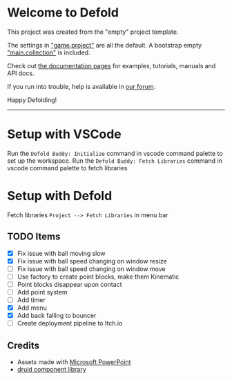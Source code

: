# Welcome to Defold

This project was created from the "empty" project template.

The settings in ["game.project"](defold://open?path=/game.project) are all the default. A bootstrap empty ["main.collection"](defold://open?path=/main/main.collection) is included.

Check out [the documentation pages](https://defold.com/learn) for examples, tutorials, manuals and API docs.

If you run into trouble, help is available in [our forum](https://forum.defold.com).

Happy Defolding!

---

# Setup with VSCode

Run the `Defold Buddy: Initialize` command in vscode command palette to set up the workspace.
Run the `Defold Buddy: Fetch Libraries` command in vscode command palette to fetch libraries

# Setup with Defold

Fetch libraries `Project --> Fetch Libraries` in menu bar

## TODO Items
- [x] Fix issue with ball moving slow
- [x] Fix issue with ball speed changing on window resize
- [ ] Fix issue with ball speed changing on window move
- [ ] Use factory to create point blocks, make them Kinematic
- [ ] Point blocks disappear upon contact
- [ ] Add point system
- [ ] Add timer
- [x] Add menu
- [x] Add back falling to bouncer
- [ ] Create deployment pipeline to Itch.io

## Credits
- Assets made with [Microsoft PowerPoint](https://www.microsoft.com/en-us/microsoft-365/powerpoint)
- [druid component library](https://github.com/Insality/druid)
